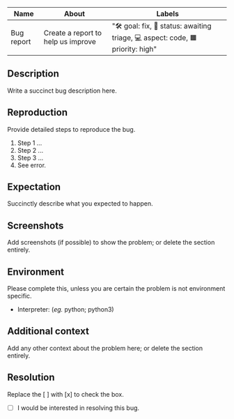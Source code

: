 | Name       | About                              | Labels                                                                     |
| ---------- | ---------------------------------- | -------------------------------------------------------------------------- |
| Bug report | Create a report to help us improve | "🛠 goal: fix, 🚦 status: awaiting triage, 💻 aspect: code, 🟧 priority: high" |

## Description

Write a succinct bug description here.

## Reproduction

Provide detailed steps to reproduce the bug.

1. Step 1 ...
2. Step 2 ...
3. Step 3 ...
4. See error.

## Expectation

Succinctly describe what you expected to happen.

## Screenshots

Add screenshots (if possible) to show the problem; or delete the section entirely.

## Environment

Please complete this, unless you are certain the problem is not environment specific.

- Interpreter: (_eg._ python; python3)

## Additional context

Add any other context about the problem here; or delete the section entirely.

## Resolution

Replace the [ ] with [x] to check the box.

- [ ] I would be interested in resolving this bug.